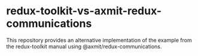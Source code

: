 # redux-toolkit-vs-axmit-redux-communications
This repository provides an alternative implementation of the example from the redux-toolkit manual using @axmit/redux-communications.
